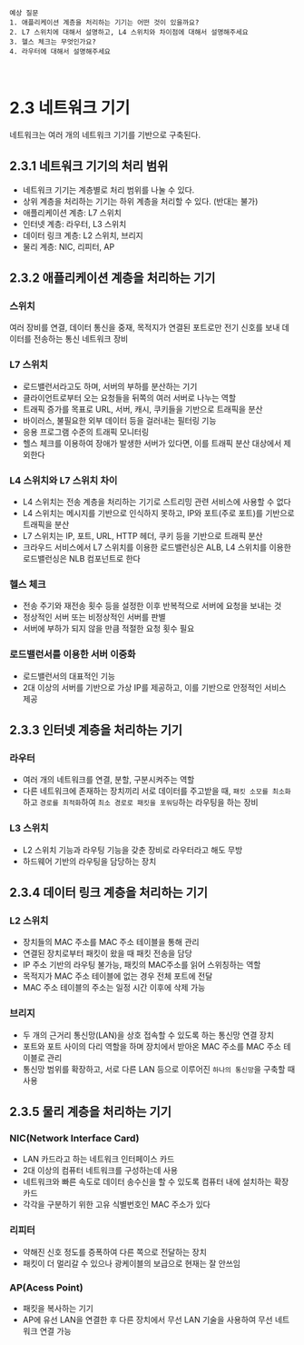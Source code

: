 ```
예상 질문
1. 애플리케이션 계층을 처리하는 기기는 어떤 것이 있을까요?
2. L7 스위치에 대해서 설명하고, L4 스위치와 차이점에 대해서 설명해주세요
3. 헬스 체크는 무엇인가요?
4. 라우터에 대해서 설명해주세요

```

<br>

# 2.3 네트워크 기기

네트워크는 여러 개의 네트워크 기기를 기반으로 구축된다.

## 2.3.1 네트워크 기기의 처리 범위

- 네트워크 기기는 계층별로 처리 범위를 나눌 수 있다.
- 상위 계층을 처리하는 기기는 하위 계층을 처리할 수 있다. (반대는 불가)
- 애플리케이션 계층: L7 스위치
- 인터넷 계층: 라우터, L3 스위치
- 데이터 링크 계층: L2 스위치, 브리지
- 물리 계층: NIC, 리피터, AP

## 2.3.2 애플리케이션 계층을 처리하는 기기

### 스위치

여러 장비를 연결, 데이터 통신을 중재, 목적지가 연결된 포트로만 전기 신호를 보내 데이터를 전송하는 통신 네트워크 장비

### L7 스위치

- 로드밸런서라고도 하며, 서버의 부하를 분산하는 기기
- 클라이언트로부터 오는 요청들을 뒤쪽의 여러 서버로 나누는 역할
- 트래픽 증가를 목표로 URL, 서버, 캐시, 쿠키들을 기반으로 트래픽을 분산
- 바이러스, 불필요한 외부 데이터 등을 걸러내는 필터링 기능
- 응용 프로그램 수준의 트래픽 모니터링
- 헬스 체크를 이용하여 장애가 발생한 서버가 있다면, 이를 트래픽 분산 대상에서 제외한다

### L4 스위치와 L7 스위치 차이

- L4 스위치는 전송 계층을 처리하는 기기로 스트리밍 관련 서비스에 사용할 수 없다
- L4 스위치는 메시지를 기반으로 인식하지 못하고, IP와 포트(주로 포트)를 기반으로 트래픽을 분산
- L7 스위치는 IP, 포트, URL, HTTP 헤더, 쿠키 등을 기반으로 트래픽 분산
- 크라우드 서비스에서 L7 스위치를 이용한 로드밸런싱은 ALB, L4 스위치를 이용한 로드밸런싱은 NLB 컴포넌트로 한다

### 헬스 체크

- 전송 주기와 재전송 횟수 등을 설정한 이후 반복적으로 서버에 요청을 보내는 것
- 정상적인 서버 또는 비정상적인 서버를 판별
- 서버에 부하가 되지 않을 만큼 적절한 요청 횟수 필요

### 로드밸런서를 이용한 서버 이중화

- 로드밸런서의 대표적인 기능
- 2대 이상의 서버를 기반으로 가상 IP를 제공하고, 이를 기반으로 안정적인 서비스 제공

## 2.3.3 인터넷 계층을 처리하는 기기

### 라우터

- 여러 개의 네트워크를 연결, 분할, 구분시켜주는 역할
- 다른 네트워크에 존재하는 장치끼리 서로 데이터를 주고받을 때, `패킷 소모를 최소화`하고 `경로를 최적화`하여 `최소 경로로 패킷을 포워딩`하는 라우팅을 하는 장비

### L3 스위치

- L2 스위치 기능과 라우팅 기능을 갖춘 장비로 라우터라고 해도 무방
- 하드웨어 기반의 라우팅을 담당하는 장치

## 2.3.4 데이터 링크 계층을 처리하는 기기

### L2 스위치

- 장치들의 MAC 주소를 MAC 주소 테이블을 통해 관리
- 연결된 장치로부터 패킷이 왔을 때 패킷 전송을 담당
- IP 주소 기반의 라우팅 불가능, 패킷의 MAC주소를 읽어 스위칭하는 역할
- 목적지가 MAC 주소 테이블에 없는 경우 전체 포트에 전달
- MAC 주소 테이블의 주소는 일정 시간 이후에 삭제 가능

### 브리지

- 두 개의 근거리 통신망(LAN)을 상호 접속할 수 있도록 하는 통신망 연결 장치
- 포트와 포트 사이의 다리 역할을 하며 장치에서 받아온 MAC 주소를 MAC 주소 테이블로 관리
- 통신망 범위를 확장하고, 서로 다른 LAN 등으로 이루어진 `하나의 통신망`을 구축할 때 사용

## 2.3.5 물리 계층을 처리하는 기기

### NIC(Network Interface Card)

- LAN 카드라고 하는 네트워크 인터페이스 카드
- 2대 이상의 컴퓨터 네트워크를 구성하는데 사용
- 네트워크와 빠른 속도로 데이터 송수신을 할 수 있도록 컴퓨터 내에 설치하는 확장 카드
- 각각을 구분하기 위한 고유 식별번호인 MAC 주소가 있다

### 리피터

- 약해진 신호 정도를 증폭하여 다른 쪽으로 전달하는 장치
- 패킷이 더 멀리갈 수 있으나 광케이블의 보급으로 현재는 잘 안쓰임

### AP(Acess Point)

- 패킷을 복사하는 기기
- AP에 유선 LAN을 연결한 후 다른 장치에서 무선 LAN 기술을 사용하여 무선 네트워크 연결 가능
